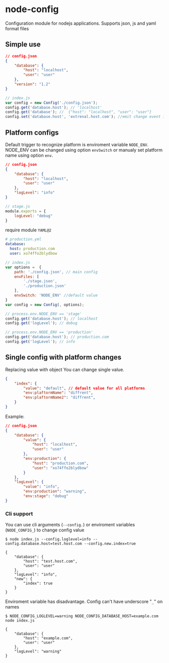 # node-config
Configuration module for nodejs applications. Supports json, js and yaml format files

## Simple use

```json
// config.json
{
    "database": {
        "host": "localhost",
        "user": "user"
    },
    "version": "1.2"
}
```


```js
// index.js
var config = new Config('./config.json');
config.get('database.host'); // 'localhost'
config.get('database'); //  {"host": "localhost", "user": "user"}
config.set('database.host', 'extrenal.host.com'); //emit change event if You need to reload something
```

## Platform configs
Default trigger to recognize platform is enviroment variable `NODE_ENV`. NODE_ENV can be changed using option `envSwitch` or manualy set platform name using option `env`.

```json
// config.json
{
    "database": {
        "host": "localhost",
        "user": "user"
    },
    "logLevel": "info"
}
```

```javascript
// stage.js
module.exports = {
    logLevel: "debug"
}
```

require module `YAML@2`
```yaml
# production.yml
database:
  host: production.com
  user: xo74ffo2blydbow
```

```js
// index.js
var options =  {
    path: './config.json', // main config
    envFiles: [
        './stage.json',
        './production.json'
    ],
    envSwitch: 'NODE_ENV' //default value
}
var config = new Config(, options);

// process.env.NODE_ENV == 'stage'
config.get('database.host'); // localhost
config.get('logLevel'); // debug

// process.env.NODE_ENV == 'production'
config.get('database.host'); // production.com
config.get('logLevel'); // info

```

## Single config with platform changes
Replacing value with object You can change single value.
```json
{
    "index": {
        "value": "default", // default value for all platforms
        "env:plaftormName": "diffrent",
        "env:plaftormName2": "diffrent",
    }
}
```
Example:
```json
// config.json
{
    "database": {
        "value": {
            "host": "localhost",
            "user": "user"
        },
        "env:production": {
            "host": "production.com",
            "user": "xo74ffo2blydbow"
        }
    },
    "logLevel": {
        "value": "info",
        "env:production": "warning",
        "env:stage": "debug"
}
```

### Cli support
You can use cli arguments (```--config.```) or enviroment variables (```NODE_CONFIG_```) to change config value
```
$ node index.js --config.loglevel=info --config.database.host=test.host.com --config.new.index=true

{
    "database": {
        "host": "test.host.com",
        "user": "user"
    },
    "logLevel": "info",
    "new": {
        "index": true
    }
}
```

Enviroment variable has disadvantage. Config can't have underscore "`_`" on names
```
$ NODE_CONFIG_LOGLEVEL=warning NODE_CONFIG_DATABASE_HOST=example.com node index.js

{
    "database": {
        "host": "example.com",
        "user": "user"
    },
    "logLevel": "warning"
}
```